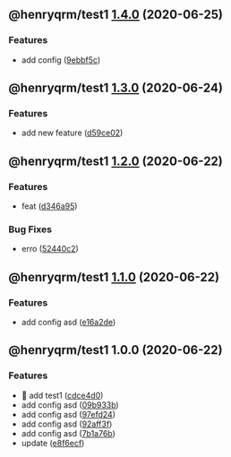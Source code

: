 ## @henryqrm/test1 [1.4.0](https://github.com/ditto-land/test/compare/@henryqrm/test1@1.3.0...@henryqrm/test1@1.4.0) (2020-06-25)


### Features

* add config ([9ebbf5c](https://github.com/ditto-land/test/commit/9ebbf5c4d1ce59383091cc43ef2bb7197c64ebd6))

## @henryqrm/test1 [1.3.0](https://github.com/ditto-land/test/compare/@henryqrm/test1@1.2.0...@henryqrm/test1@1.3.0) (2020-06-24)


### Features

* add new feature ([d59ce02](https://github.com/ditto-land/test/commit/d59ce029c50f325a727eacd8623891a757c71240))

## @henryqrm/test1 [1.2.0](https://github.com/ditto-land/test/compare/@henryqrm/test1@1.1.0...@henryqrm/test1@1.2.0) (2020-06-22)


### Features

* feat ([d346a95](https://github.com/ditto-land/test/commit/d346a95ba68a2a32d16bf4b5318d93f0cfe84b75))


### Bug Fixes

* erro ([52440c2](https://github.com/ditto-land/test/commit/52440c2c361f42a9a838ee078a4ca3106fb5a391))

## @henryqrm/test1 [1.1.0](https://github.com/ditto-land/test/compare/@henryqrm/test1@1.0.0...@henryqrm/test1@1.1.0) (2020-06-22)


### Features

* add config asd ([e16a2de](https://github.com/ditto-land/test/commit/e16a2de211b15058587df8c1d94b4820e9097028))

## @henryqrm/test1 1.0.0 (2020-06-22)


### Features

* 🎸 add test1 ([cdce4d0](https://github.com/ditto-land/test/commit/cdce4d03942779aacea46635dd2d02ee66a8343f))
* add config asd ([09b933b](https://github.com/ditto-land/test/commit/09b933b98489c421974dcda7d4852a350c00e1f0))
* add config asd ([97efd24](https://github.com/ditto-land/test/commit/97efd24c2bdace16ce0c026d305f46ebb388cc7d))
* add config asd ([92aff3f](https://github.com/ditto-land/test/commit/92aff3fc339768290ecd9449cebd5e17c316516c))
* add config asd ([7b1a76b](https://github.com/ditto-land/test/commit/7b1a76b234959bdd1b98a9e8215fdc5fbfe93741))
* update ([e8f6ecf](https://github.com/ditto-land/test/commit/e8f6ecffcdd3f5489ed6508cbb0fad1a194ced25))
